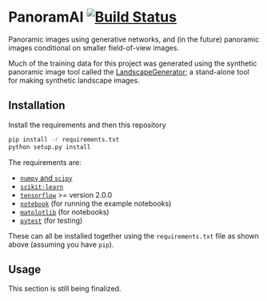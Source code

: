 # PanoramAI [![Build Status](https://travis-ci.com/tmcclintock/PanoramAI.svg?branch=master)](https://travis-ci.com/tmcclintock/PanoramAI)

Panoramic images using generative networks, and (in the future) panoramic images conditional on smaller field-of-view images.

Much of the training data for this project was generated using the synthetic panoramic image tool called the [LandscapeGenerator](https://github.com/tmcclintock/LandscapeGenerator); a stand-alone tool for making synthetic landscape images.

## Installation

Install the requirements and then this repository

```bash
pip install -r requirements.txt
python setup.py install
```

The requirements are:

* [`numpy` and `scipy`](https://scipy.org/install.html)
* [`scikit-learn`](https://scikit-learn.org/stable/install.html)
* [`tensorflow`](https://www.tensorflow.org/install) >= version 2.0.0
* [`notebook`](https://jupyter.readthedocs.io/en/latest/install.html) (for running the example notebooks)
* [`matplotlib`](https://matplotlib.org/users/installing.html) (for notebooks)
* [`pytest`](https://docs.pytest.org/en/latest/getting-started.html) (for testing)

These can all be installed together using the `requirements.txt` file as shown above (assuming you have `pip`).

## Usage

This section is still being finalized.